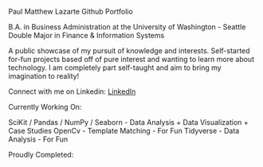Paul Matthew Lazarte Github Portfolio

B.A. in Business Administration at the University of Washington - Seattle
Double Major in Finance & Information Systems

A public showcase of my pursuit of knowledge and interests. 
Self-started for-fun projects based off of pure interest and wanting to learn more about technology.
I am completely part self-taught and aim to bring my imagination to reality!


Connect with me on Linkedin: [LinkedIn](https://www.linkedin.com/in/paul-lazarte/)

Currently Working On:

SciKit / Pandas / NumPy / Seaborn - Data Analysis + Data Visualization + Case Studies
OpenCv - Template Matching - For Fun
Tidyverse - Data Analysis - For Fun

Proudly Completed:

